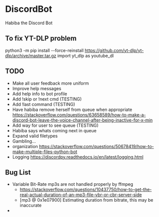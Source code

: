 # DiscordBot
Habiba the Discord Bot

## To fix YT-DLP problem
python3 -m pip install --force-reinstall https://github.com/yt-dlp/yt-dlp/archive/master.tar.gz
import yt_dlp as youtube_dl

## TODO
- Make all user feedback more uniform
- Improve help messages
- Add help info to bot profile
- Add !skip or !next cmd (TESTING)
- Add !last command (TESTING)
- Have habiba remove herself from queue when appropriate https://stackoverflow.com/questions/63658589/how-to-make-a-discord-bot-leave-the-voice-channel-after-being-inactive-for-x-min
- Add way for user to see queue (TESTING)
- Habiba says whats coming next in queue
- Expand valid filetypes
- Gambling...
- organization https://stackoverflow.com/questions/50678419/how-to-make-multiple-files-python-bot
- Logging https://discordpy.readthedocs.io/en/latest/logging.html

## Bug List
- Variable Bit-Rate mp3s are not handled properly by ffmpeg
    - https://stackoverflow.com/questions/10437750/how-to-get-the-real-actual-duration-of-an-mp3-file-vbr-or-cbr-server-side
    - [mp3 @ 0x1e07900] Estimating duration from bitrate, this may be inaccurate
- 